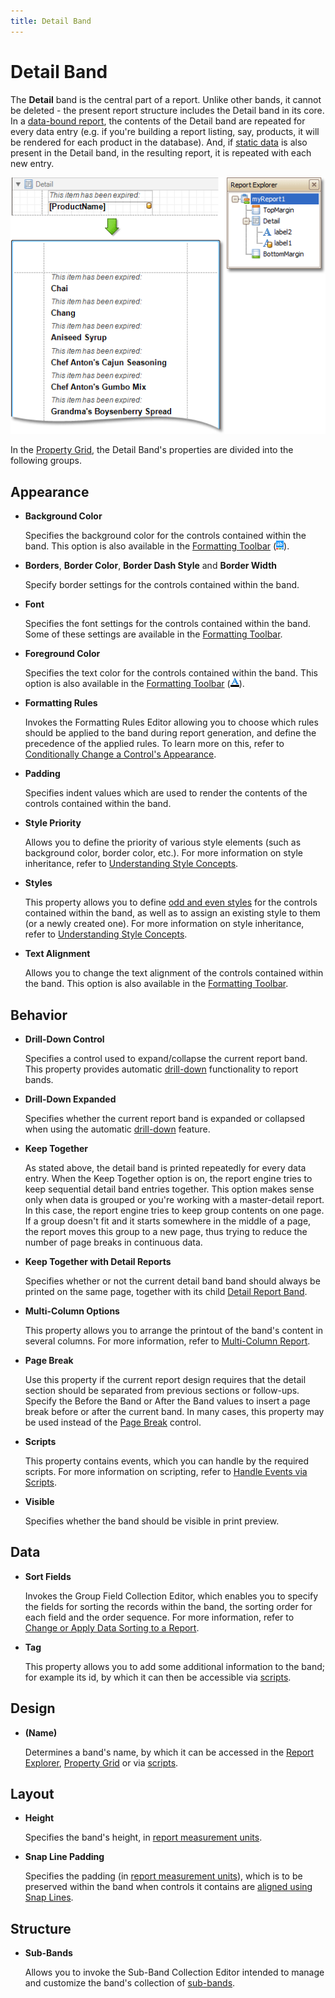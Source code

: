 ```yaml
---
title: Detail Band
---
```

# Detail Band
The **Detail** band is the central part of a report. Unlike other bands, it cannot be deleted - the present report structure includes the Detail band in its core. In a [data-bound report](../../create-reports/binding-a-report-to-data.md), the contents of the Detail band are repeated for every data entry (e.g. if you're building a report listing, say, products, it will be rendered for each product in the database). And, if [static data](../../report-editing-basics/add-or-modify-static-information-in-your-report.md) is also  present in the Detail band, in the resulting report, it is repeated with each new entry.

![RD_CreateReports_BindControl_4](../../../../../images/img8337.png)

In the [Property Grid](../report-designer-ui/property-grid.md), the Detail Band's properties are divided into the following groups.

## Appearance
* **Background Color**
	
	Specifies the background color for the controls contained within the band. This option is also available in the [Formatting Toolbar](../report-designer-ui/formatting-toolbar.md) (![RD_Toolbars_Format_Back](../../../../../images/img8441.png)).
* **Borders**, **Border Color**, **Border Dash Style** and **Border Width**
	
	Specify border settings for the controls contained within the band.
* **Font**
	
	Specifies the font settings for the controls contained within the band. Some of these settings are available in the [Formatting Toolbar](../report-designer-ui/formatting-toolbar.md).
* **Foreground Color**
	
	Specifies the text color for the controls contained within the band. This option is also available in the [Formatting Toolbar](../report-designer-ui/formatting-toolbar.md) (![RD_Toolbars_Format_Color](../../../../../images/img8440.png)).
* **Formatting Rules**
	
	Invokes the Formatting Rules Editor allowing you to choose which rules should be applied to the band during report generation, and define the precedence of the applied rules. To learn more on this, refer to [Conditionally Change a Control's Appearance](../../create-reports/styles-and-conditional-formatting/conditionally-change-a-controls-appearance.md).
* **Padding**
	
	Specifies indent values which are used to render the contents of the controls contained within the band.
* **Style Priority**
	
	Allows you to define the priority of various style elements (such as background color, border color, etc.). For more information on style inheritance, refer to [Understanding Style Concepts](../../create-reports/styles-and-conditional-formatting/understanding-style-concepts.md).
* **Styles**
	
	This property allows you to define [odd and even styles](../../create-reports/styles-and-conditional-formatting/use-odd-and-even-styles.md) for the controls contained within the band, as well as to assign an existing style to them (or a newly created one). For more information on style inheritance, refer to [Understanding Style Concepts](../../create-reports/styles-and-conditional-formatting/understanding-style-concepts.md).
* **Text Alignment**
	
	Allows you to change the text alignment of the controls contained within the band. This option is also available in the [Formatting Toolbar](../report-designer-ui/formatting-toolbar.md).

## Behavior
* **Drill-Down Control**
	
	Specifies a control used to expand/collapse the current report band. This property provides automatic [drill-down](../../create-reports/report-types/drill-down-report.md) functionality to report bands.
* **Drill-Down Expanded**
	
	Specifies whether the current report band is expanded or collapsed when using the automatic [drill-down](../../create-reports/report-types/drill-down-report.md) feature.
* **Keep Together**
	
	As stated above, the detail band is printed repeatedly for every data entry. When the Keep Together option is on, the report engine tries to keep sequential detail band entries together. This option makes sense only when data is grouped or you're working with a master-detail report. In this case, the report engine tries to keep group contents on one page. If a group doesn't fit and it starts somewhere in the middle of a page, the report moves this group to a new page, thus trying to reduce the number of page breaks in continuous data.
* **Keep Together with Detail Reports**
	
	Specifies whether or not the current detail band band should always be printed on the same page, together with its child [Detail Report Band](detail-report-band-for-master-detail-reports.md).
* **Multi-Column Options**
	
	This property allows you to arrange the printout of the band's content in several columns. For more information, refer to [Multi-Column Report](../../create-reports/report-types/multi-column-report.md).
* **Page Break**
	
	Use this property if the current report design requires that the detail section should be separated from previous sections or follow-ups. Specify the Before the Band or After the Band values to insert a page break before or after the current band. In many cases, this property may be used instead of the [Page Break](../report-controls/page-break.md) control.
* **Scripts**
	
	This property contains events, which you can handle by the required scripts. For more information on scripting, refer to [Handle Events via Scripts](../../create-reports/miscellaneous/handle-events-via-scripts.md).
* **Visible**
	
	Specifies whether the band should be visible in print preview.

## Data
* **Sort Fields**
	
	Invokes the Group Field Collection Editor, which enables you to specify the fields for sorting the records within the band, the sorting order for each field and the order sequence. For more information, refer to [Change or Apply Data Sorting to a Report](../../report-editing-basics/change-or-apply-data-sorting-to-a-report.md).
* **Tag**
	
	This property allows you to add some additional information to the band; for example its id, by which it can then be accessible via [scripts](../../create-reports/miscellaneous/handle-events-via-scripts.md).

## Design
* **(Name)**
	
	Determines a band's name, by which it can be accessed in the [Report Explorer](../report-designer-ui/report-explorer.md), [Property Grid](../report-designer-ui/property-grid.md) or via [scripts](../../create-reports/miscellaneous/handle-events-via-scripts.md).

## Layout
* **Height**
	
	Specifies the band's height, in [report measurement units](../../create-reports/basic-operations/change-measurement-units-of-a-report.md).
* **Snap Line Padding**
	
	Specifies the padding (in [report measurement units](../../create-reports/basic-operations/change-measurement-units-of-a-report.md)), which is to be preserved within the band when controls it contains are [aligned using Snap Lines](../../create-reports/basic-operations/controls-positioning.md).

## Structure
* **Sub-Bands**
	
	Allows you to invoke the Sub-Band Collection Editor intended to manage and customize the band's collection of [sub-bands](sub-bands.md).